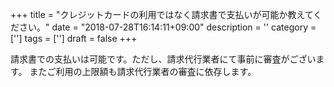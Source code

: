 +++
title = "クレジットカードの利用ではなく請求書で支払いが可能か教えてください。"
date = "2018-07-28T16:14:11+09:00"
description = ''
category = ['']
tags = ['']
draft = false
+++

請求書での支払いは可能です。ただし、請求代行業者にて事前に審査がございます。
またご利用の上限額も請求代行業者の審査に依存します。
